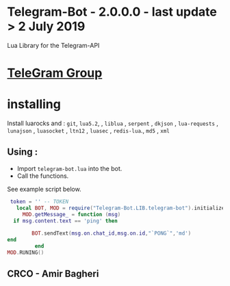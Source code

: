 # Telegram-Bot - 2.0.0.0 - last update > 2 July 2019
 Lua Library for the Telegram-API 

# [TeleGram Group](https://t.me/crcopr)

# installing

Install luarocks and : `git`, `lua5.2`, , `liblua` , `serpent` , `dkjson` , `lua-requests` , `lunajson` , `luasocket` , `ltn12` , `luasec` ,  `redis-lua`., `md5` , `xml`


## Using : 
- Import `telegram-bot.lua` into the bot.
- Call the functions.

See example script below.


```lua
 token = '' -- TOKEN
   local BOT, MOD = require("Telegram-Bot.LIB.telegram-bot").initialize(token)
     MOD.getMessage_ = function (msg)
  if msg.content.text == 'ping' then
  
        BOT.sendText(msg.on.chat_id,msg.on.id,"`PONG`",'md')
end
         end
MOD.RUNING()
```





## CRCO - Amir Bagheri
